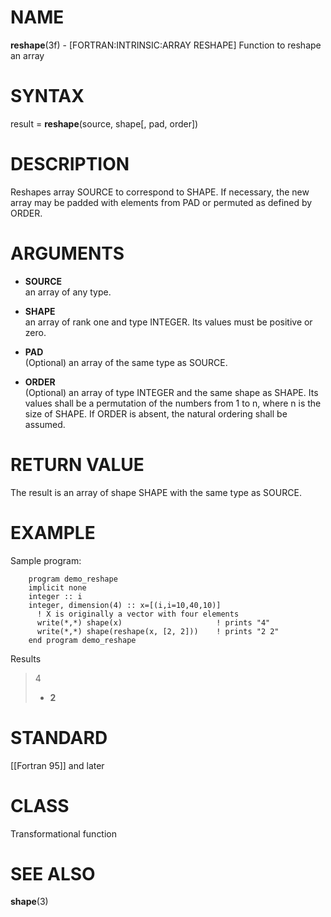 # NAME

**reshape**(3f) - \[FORTRAN:INTRINSIC:ARRAY RESHAPE\] Function to
reshape an array

# SYNTAX

result = **reshape**(source, shape\[, pad, order\])

# DESCRIPTION

Reshapes array SOURCE to correspond to SHAPE. If necessary, the new
array may be padded with elements from PAD or permuted as defined by
ORDER.

# ARGUMENTS

  - **SOURCE**  
    an array of any type.

  - **SHAPE**  
    an array of rank one and type INTEGER. Its values must be positive
    or zero.

  - **PAD**  
    (Optional) an array of the same type as SOURCE.

  - **ORDER**  
    (Optional) an array of type INTEGER and the same shape as SHAPE. Its
    values shall be a permutation of the numbers from 1 to n, where n is
    the size of SHAPE. If ORDER is absent, the natural ordering shall be
    assumed.

# RETURN VALUE

The result is an array of shape SHAPE with the same type as SOURCE.

# EXAMPLE

Sample program:

``` 
    program demo_reshape
    implicit none
    integer :: i
    integer, dimension(4) :: x=[(i,i=10,40,10)]
      ! X is originally a vector with four elements
      write(*,*) shape(x)                     ! prints "4"
      write(*,*) shape(reshape(x, [2, 2]))    ! prints "2 2"
    end program demo_reshape
```

Results

> 4
> 
>   - **2**  

# STANDARD

\[\[Fortran 95\]\] and later

# CLASS

Transformational function

# SEE ALSO

**shape**(3)
